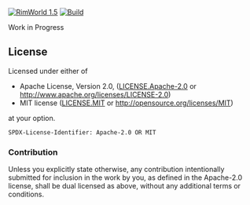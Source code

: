 [![RimWorld 1.5](https://img.shields.io/badge/RimWorld-1.5-brightgreen.svg)](http://rimworldgame.com/) [![Build](https://github.com/ilyvion/Rimthem/actions/workflows/build.yml/badge.svg)](https://github.com/ilyvion/Rimthem/actions/workflows/build.yml)

Work in Progress

## License

Licensed under either of

-   Apache License, Version 2.0, ([LICENSE.Apache-2.0](LICENSE.Apache-2.0) or http://www.apache.org/licenses/LICENSE-2.0)
-   MIT license ([LICENSE.MIT](LICENSE.MIT) or http://opensource.org/licenses/MIT)

at your option.

`SPDX-License-Identifier: Apache-2.0 OR MIT`

### Contribution

Unless you explicitly state otherwise, any contribution intentionally submitted
for inclusion in the work by you, as defined in the Apache-2.0 license, shall be
dual licensed as above, without any additional terms or conditions.

